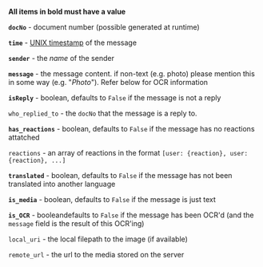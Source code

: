 **All items in bold must have a value**

**`docNo`** - document number (possible generated at runtime)

**`time`** - [UNIX timestamp](https://en.wikipedia.org/wiki/Unix_time) of the message

**`sender`** - the *name* of the sender

**`message`** - the message content. if non-text (e.g. photo) please mention this in some way (e.g. "*Photo*"). Refer below for OCR information

**`isReply`** - boolean, defaults to `False` if the message is not a reply

`who_replied_to` - the `docNo` that the message is a reply to.

**`has_reactions`** - boolean, defaults to `False` if the message has no reactions attatched

`reactions` - an array of reactions in the format `[user: {reaction}, user: {reaction}, ...]`

**`translated`** - boolean, defaults to `False` if the message has not been translated into another language

**`is_media`** - boolean, defaults to `False` if the message is just text

**`is_OCR`** - booleandefaults to `False` if the message has been OCR'd (and the `message` field is the result of this OCR'ing)

`local_uri` - the local filepath to the image (if available)

`remote_url` - the url to the media stored on the server
